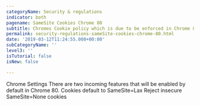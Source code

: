 ```yaml
---
categoryName: Security & regulations
indicator: both
pagename: SameSite Cookies Chrome 80
subtitle: Chromes Cookie policy which is due to be enforced in Chrome 80
permalink: security-regulations-sameSite-cookies-chrome-80.html
date: '2019-03-12T11:24:55.000+00:00'
subCategoryName: ''
level3: ''
isTutorial: false
isNew: false

---
```

Chrome Settings
There are two incoming features that will be enabled by default in Chrome 80.
Cookies default to SameSite=Lax
Reject insecure SameSite=None cookies
